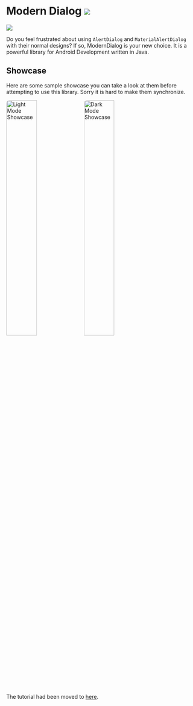 # Modern Dialog [![](https://jitpack.io/v/BlueWhaleYT/ModernDialog.svg)](https://jitpack.io/#BlueWhaleYT/ModernDialog)

<img src="http://forthebadge.com/images/badges/built-for-android.svg" /><br>

Do you feel frustrated about using `AlertDialog` and `MaterialAlertDialog` with their normal designs? If so, ModernDialog is your new choice. It is a powerful library for Android Development written in Java.

## Showcase

Here are some sample showcase you can take a look at them before attempting to use this library. Sorry it is hard to make them synchronize.

<div style="overflow: hidden;">
    <img src="/screenshots/showcase_light.gif" alt="Light Mode Showcase" style="border-radius: 8px;" width="40%" align="bottom" />
    <img src="/screenshots/showcase_dark.gif" alt="Dark Mode Showcase" style="border-radius: 8px;" width="40%" align="bottom" />
</div>

The tutorial had been moved to [here](https://bluewhaleyt.github.io/post/modern-dialog-tutorial).
